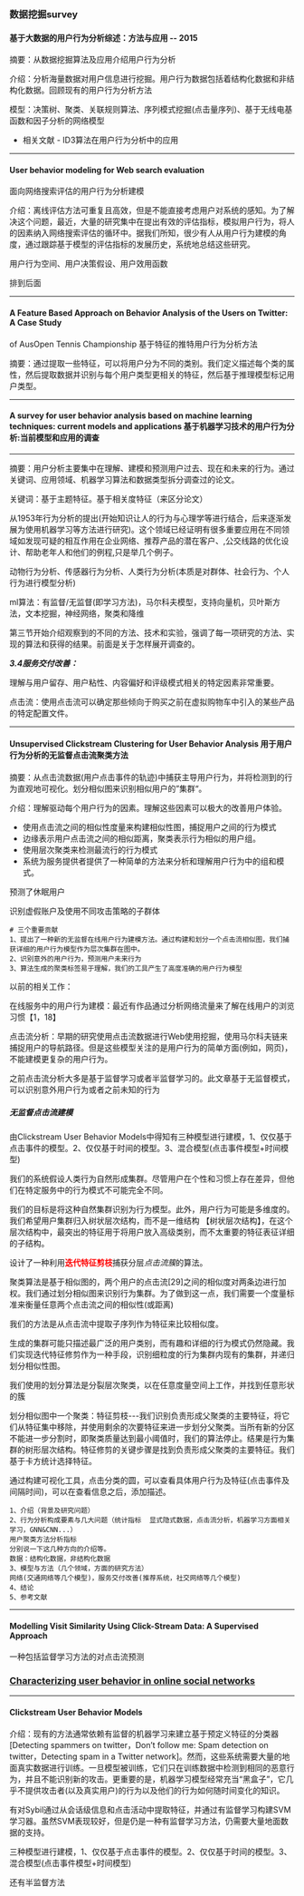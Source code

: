 ### 数据挖掘survey

#### 基于大数据的用户行为分析综述：方法与应用 -- 2015

摘要：从数据挖掘算法及应用介绍用户行为分析

介绍：分析海量数据对用户信息进行挖掘。用户行为数据包括着结构化数据和非结构化数据。回顾现有的用户行为分析方法

模型：决策树、聚类、关联规则算法、序列模式挖掘(点击量序列)、基于无线电基函数和因子分析的网络模型

- 相关文献 - ID3算法在用户行为分析中的应用

---

#### User behavior modeling for Web search evaluation

面向网络搜索评估的用户行为分析建模

介绍：离线评估方法可重复且高效，但是不能直接考虑用户对系统的感知。为了解决这个问题，最近，大量的研究集中在提出有效的评估指标，模拟用户行为，将人的因素纳入网络搜索评估的循环中。据我们所知，很少有人从用户行为建模的角度，通过跟踪基于模型的评估指标的发展历史，系统地总结这些研究。

用户行为空间、用户决策假设、用户效用函数

排到后面

---

#### A Feature Based Approach on Behavior Analysis of the Users on Twitter: A Case Study
of AusOpen Tennis Championship  基于特征的推特用户行为分析方法

摘要：通过提取一些特征，可以将用户分为不同的类别。我们定义描述每个类的属性，然后提取数据并识别与每个用户类型更相关的特征，然后基于推理模型标记用户类型。

---

#### A survey for user behavior analysis based on machine learning techniques: current models and applications 基于机器学习技术的用户行为分析:当前模型和应用的调查

---

摘要：用户分析主要集中在理解、建模和预测用户过去、现在和未来的行为。通过关键词、应用领域、机器学习算法和数据类型拆分调查过的论文。

关键词：基于主题特征。基于相关度特征（来区分论文）

从1953年行为分析的提出(开始知识让人的行为与心理学等进行结合，后来逐渐发展为使用机器学习等方法进行研究)。这个领域已经证明有很多重要应用在不同领域如发现可疑的相互作用在企业网络、推荐产品的潜在客户、,公交线路的优化设计、帮助老年人和他们的例程,只是举几个例子。

动物行为分析、传感器行为分析、人类行为分析(本质是对群体、社会行为、个人行为进行模型分析)

ml算法：有监督/无监督(即学习方法)，马尔科夫模型，支持向量机，贝叶斯方法，文本挖掘，神经网络，聚类和降维

第三节开始介绍观察到的不同的方法、技术和实验，强调了每一项研究的方法、实现的算法和获得的结果。前面是关于怎样展开调查的。

***3.4服务交付改善：***

理解与用户留存、用户粘性、内容偏好和评级模式相关的特定因素非常重要。

 点击流：使用点击流可以确定那些倾向于购买之前在虚拟购物车中引入的某些产品的特定配置文件。

---

#### Unsupervised Clickstream Clustering for User Behavior Analysis  用于用户行为分析的无监督点击流聚类方法

摘要：从点击流数据(用户点击事件的轨迹)中捕获主导用户行为，并将检测到的行为直观地可视化。划分相似图来识别相似用户的”集群“。

介绍：理解驱动每个用户行为的因素。理解这些因素可以极大的改善用户体验。

- 使用点击流之间的相似性度量来构建相似性图，捕捉用户之间的行为模式
- 边缘表示用户点击流之间的相似距离，聚类表示行为相似的用户组。
- 使用层次聚类来检测最流行的行为模式
- 系统为服务提供者提供了一种简单的方法来分析和理解用户行为中的组和模式。

预测了休眠用户

识别虚假账户及使用不同攻击策略的子群体

```
# 三个重要贡献
1、提出了一种新的无监督在线用户行为建模方法。通过构建和划分一个点击流相似图，我们捕获详细的用户行为模型作为层次集群在图中。
2、识别意外的用户行为，预测用户未来行为
3、算法生成的聚类标签易于理解，我们的工具产生了高度准确的用户行为模型
```

以前的相关工作：

在线服务中的用户行为建模：最近有作品通过分析网络流量来了解在线用户的浏览习惯【1，18】

点击流分析：早期的研究使用点击流数据进行Web使用挖掘，使用马尔科夫链来捕捉用户的导航路径。但是这些模型关注的是用户行为的简单方面(例如，网页)，不能建模更复杂的用户行为。



之前点击流分析大多是基于监督学习或者半监督学习的。此文章基于无监督模式，可以识别意外用户行为或者之前未知的行为

##### 无监督点击流建模

由Clickstream User Behavior Models中得知有三种模型进行建模，1、仅仅基于点击事件的模型。2、仅仅基于时间的模型。3、混合模型(点击事件模型+时间模型)

我们的系统假设人类行为自然形成集群。尽管用户在个性和习惯上存在差异，但他们在特定服务中的行为模式不可能完全不同。

我们的目标是将这种自然集群识别为行为模型。此外，用户行为可能是多维度的。我们希望用户集群归入树状层次结构，而不是一维结构  【树状层次结构】，在这个层次结构中，最突出的特征用于将用户放入高级类别，而不太重要的特征表征详细的子结构。

设计了一种利用<font color="red">**迭代特征剪枝**</font>捕获分层*点击流簇*的算法。

聚类算法是基于相似图的，两个用户的点击流[29]之间的相似度对两条边进行加权。我们通过划分相似图来识别行为集群。为了做到这一点，我们需要一个度量标准来衡量任意两个点击流之间的相似性(或距离)

我们的方法是从点击流中提取子序列作为特征来比较相似度。

生成的集群可能只描述最广泛的用户类别，而有趣和详细的行为模式仍然隐藏。我们实现迭代特征修剪作为一种手段，识别细粒度的行为集群内现有的集群，并递归划分相似性图。

我们使用的划分算法是分裂层次聚类，以在任意度量空间上工作，并找到任意形状的簇

划分相似图中一个聚类：特征剪枝---我们识别负责形成父聚类的主要特征，将它们从特征集中移除，并使用剩余的次要特征来进一步划分父聚类。当所有新的分区不能进一步分割时，即聚类质量达到最小阈值时，我们的算法停止。结果是行为集群的树形层次结构。特征修剪的关键步骤是找到负责形成父聚类的主要特征。我们基于卡方统计选择特征。

通过构建可视化工具，点击分类的圆，可以查看具体用户行为及特征(点击事件及间隔时间)，可以在查看信息之后，添加描述。

```
1、介绍（背景及研究问题）  
2、行为分析构成要素与几大问题（统计指标  显式隐式数据，点击流分析，机器学习方面相关学习，GNN&CNN...）  
用户聚类方法分析指标  
分别说一下这几种方向的介绍等。
数据：结构化数据，非结构化数据
3、模型与方法（几个领域，方面的研究方法）  
网络(交通网络等几个模型)，服务交付改善(推荐系统，社交网络等几个模型)  
4、结论  
5、参考文献
```

---

#### Modelling Visit Similarity Using Click-Stream Data: A Supervised Approach

一种包括监督学习方法的对点击流预测

### [Characterizing user behavior in online social networks](https://dl.acm.org/doi/abs/10.1145/1644893.1644900)

---

#### Clickstream User Behavior Models

介绍：现有的方法通常依赖有监督的机器学习来建立基于预定义特征的分类器[Detecting spammers
on twitter，Don’t follow me: Spam detection on twitter，Detecting spam in a Twitter
network]。然而，这些系统需要大量的地面真实数据进行训练。一旦模型被训练，它们只在训练数据中检测到相同的恶意行为，并且不能识别新的攻击。更重要的是，机器学习模型经常充当“黑盒子”，它几乎不提供攻击者(以及真实用户)的行为以及他们的行为如何随时间变化的知识。

有对Sybil通过从会话级信息和点击活动中提取特征，并通过有监督学习构建SVM学习器。虽然SVM表现较好，但是仍是一种有监督学习方法，仍需要大量地面数据的支持。

三种模型进行建模，1、仅仅基于点击事件的模型。2、仅仅基于时间的模型。3、混合模型(点击事件模型+时间模型)

还有半监督方法